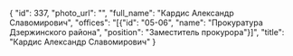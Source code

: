 {
    "id": 337,
    "photo_url": "",
    "full_name": "Кардис Александр Славомирович",
    "offices": "[{\"id\": \"05-06\", \"name\": \"Прокуратура Дзержинского района\", \"position\": \"Заместитель прокурора\"}]",
    "title": "Кардис Александр Славомирович"
}